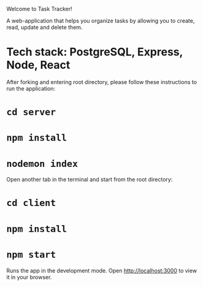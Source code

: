 Welcome to Task Tracker!

A web-application that helps you organize tasks by allowing you to create, read, update and delete them.

# Tech stack: PostgreSQL, Express, Node, React

After forking and entering root directory, please follow these instructions to run the application:

# `cd server`

# `npm install`

# `nodemon index`

Open another tab in the terminal and start from the root directory:

# `cd client`

# `npm install`

# `npm start`

Runs the app in the development mode.
Open [http://localhost:3000](http://localhost:3000) to view it in your browser.


